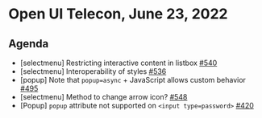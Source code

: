 # Open UI Telecon, June 23, 2022

## Agenda

- [selectmenu] Restricting interactive content in <selectmenu> listbox [#540](https://github.com/openui/open-ui/issues/540)
- [selectmenu] Interoperability of styles [#536](https://github.com/openui/open-ui/issues/536)
- [popup] Note that `popup=async` + JavaScript allows custom behavior [#495](https://github.com/openui/open-ui/issues/495)
- [selectmenu] Method to change arrow icon? [#548](https://github.com/openui/open-ui/issues/548)
- [Popup] `popup` attribute not supported on `<input type=password>` [#420](https://github.com/openui/open-ui/issues/420)
